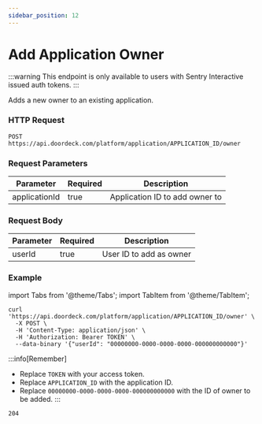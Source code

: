 ```yaml
---
sidebar_position: 12
---
```


# Add Application Owner

:::warning
This endpoint is only available to users with Sentry Interactive issued auth tokens.
:::

Adds a new owner to an existing application.

### HTTP Request

`POST https://api.doordeck.com/platform/application/APPLICATION_ID/owner`

### Request Parameters

| Parameter     | Required | Description                    |
|---------------|----------|--------------------------------|
| applicationId | true     | Application ID to add owner to |

### Request Body

| Parameter | Required | Description             |
|-----------|----------|-------------------------|
| userId    | true     | User ID to add as owner |

### Example

import Tabs from '@theme/Tabs';
import TabItem from '@theme/TabItem';

<Tabs>
<TabItem value="request" label="Request">

```shell showLineNumbers title="CURL"
curl 'https://api.doordeck.com/platform/application/APPLICATION_ID/owner' \
  -X POST \
  -H 'Content-Type: application/json' \
  -H 'Authorization: Bearer TOKEN' \
  --data-binary '{"userId": "00000000-0000-0000-0000-000000000000"}'
```

:::info[Remember]
* Replace `TOKEN` with your access token.
* Replace `APPLICATION_ID` with the application ID.
* Replace `00000000-0000-0000-0000-000000000000` with the ID of owner to be added.
:::

</TabItem>
<TabItem value="response" label="Response">

```markdown showLineNumbers title="HTTP CODE"
204
```

</TabItem>
</Tabs>
